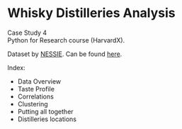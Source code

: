 # Whisky Distilleries Analysis
Case Study 4  
Python for Research  course (HarvardX). 

Dataset by [NESSIE](https://outreach.mathstat.strath.ac.uk/outreach/nessie/index.html). Can be found [here](https://outreach.mathstat.strath.ac.uk/outreach/nessie/nessie_whisky.html).

Index: 
   - Data Overview
   - Taste Profile
   - Correlations
   - Clustering
   - Putting all together
   - Distilleries locations

